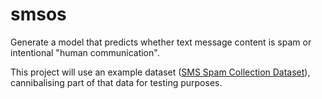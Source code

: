 # smsos

Generate a model that predicts whether text message content is spam or intentional "human communication".

This project will use an example dataset ([SMS Spam Collection Dataset](https://www.kaggle.com/uciml/sms-spam-collection-dataset)), cannibalising part of that data for testing purposes.
